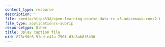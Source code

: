 ```yaml
---
content_type: resource
description: ''
file: /media/https%3A/open-learning-course-data-rc.s3.amazonaws.com/2-087-engineering-math-differential-equations-and-linear-algebra-fall-2014/873c90c65fede41a750fd3a8ab6f6b30_xvTYUnqn2wY.srt
file_type: application/x-subrip
resourcetype: Other
title: 3play caption file
uid: 873c90c6-5fed-e41a-750f-d3a8ab6f6b30
---
```

